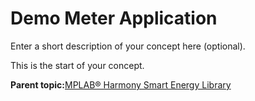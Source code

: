 # Demo Meter Application

Enter a short description of your concept here \(optional\).

This is the start of your concept.

**Parent topic:**[MPLAB® Harmony Smart Energy Library](GUID-81A73CB2-02C0-41CF-9C28-0AECE56FFF26.md)

